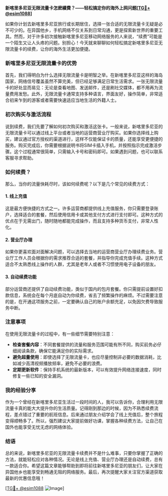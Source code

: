 **新喀里多尼亚无限流量卡怎麽續費？——轻松搞定你的海外上网问题[[TG💪+ @esim1088](https://t.me/s/esim1088)]**

如果你计划去新喀里多尼亚旅行或长期居住，选择一张合适的无限流量卡无疑是必不可少的。在异国他乡，手机网络不仅关系到日常沟通，更是探索新世界的重要工具。然而，对于许多初次接触新喀里多尼亚移动网络服务的人来说，“续费”可能是一个陌生又让人头疼的问题。别担心！今天就来聊聊如何轻松搞定新喀里多尼亚无限流量卡的续费，让你的海外生活更加便捷。

### 新喀里多尼亚无限流量卡的优势

首先，我们得明白为什么选择无限流量卡是明智之举。在新喀里多尼亚这样的海岛国家，网络信号覆盖虽然不算完美，但已经足够满足日常生活需求。一张无限流量卡的好处显而易见：无论是查看地图、发送邮件，还是刷社交媒体，都不用再为流量费用发愁。此外，无限流量卡通常支持多种语言，界面友好，操作简单，非常适合初来乍到的游客或者需要快速适应当地生活的外籍人士。

### 初次购买与激活流程

说到续费，我们先要了解如何初次购买和激活这张卡。一般来说，新喀里多尼亚的无限流量卡可以通过线上平台或者当地的运营商营业厅购买。如果你选择线上购买，建议通过官方授权的渠道进行，这样不仅能保证卡的质量，还能享受更便捷的服务。购买完成后，你需要根据说明书将SIM卡插入手机，并按照指示完成激活步骤。这个过程通常很简单，只需输入卡号和密码即可。如果遇到问题，也可以联系客服寻求帮助。

### 如何续费？

那么，当你的流量快耗尽时，该如何续费呢？以下是几个常见的续费方式：

#### 1. **线上充值**
这是最方便快捷的方式之一。许多运营商都提供线上充值服务，你只需要登录账户，选择适合的套餐，然后使用信用卡或其他支付方式进行支付即可。这种方式的优点在于无需出门，随时随地都能完成操作，而且支持多种货币支付，非常人性化。

#### 2. **营业厅办理**
如果你更喜欢面对面解决问题，可以选择去当地的运营商营业厅办理续费业务。营业厅工作人员会根据你的需求推荐合适的套餐，并指导你完成充值手续。这种方式适合不太熟悉线上操作的人群，尤其是老年人或者不习惯使用电子设备的朋友。

#### 3. **自动续费功能**
部分运营商还提供了自动续费功能，类似于国内的包月套餐。你只需提前设置好扣款信息，系统会在每个月底自动为你续费，省去了频繁操作的麻烦。不过需要注意的是，在开通这项服务之前，一定要确认自己的账户余额充足，以免因欠费导致服务中断。

### 注意事项

在使用无限流量卡的过程中，有一些细节需要特别注意：

- **检查套餐内容**：不同套餐提供的流量和服务范围可能有所不同，购买前务必仔细阅读条款，确保它能满足你的实际需求。
- **避免超量使用**：即使选择了无限流量卡，也应尽量控制非必要的数据消耗，比如减少高清视频播放频率，避免不必要的浪费。
- **定期更新软件**：保持手机系统的最新版本，可以有效提升网络连接速度，同时修复一些已知的安全漏洞。

### 我的经验分享

作为一个曾经在新喀里多尼亚生活过一段时间的人，我可以告诉你，合理利用无限流量卡真的能大大提升你的生活质量。记得刚到那边的时候，因为不熟悉续费流程，差点错过了重要的航班信息。后来通过朋友介绍学会了线上充值后，整个旅程变得顺畅多了。所以，强烈建议大家提前做好功课，掌握各种续费方法，让自己在国外也能享受无忧无虑的网络体验。

### 结语

总的来说，新喀里多尼亚的无限流量卡续费并不是什么难事，只要你掌握了正确的方法，就能轻松应对各种情况。无论是线上充值、营业厅办理还是自动续费，总有一款适合你。希望这篇文章能够帮助到即将前往新喀里多尼亚的朋友们，让大家在异国他乡也能享受到畅通无阻的网络服务。最后，再次提醒大家关注官方渠道获取最新的优惠信息哦！

[[TG💪+ @esim1088](https://t.me/s/esim1088) ![Image](https://i.postimg.cc/4NQfJmqS/Snipaste-2025-05-13-00-14-12.png)]